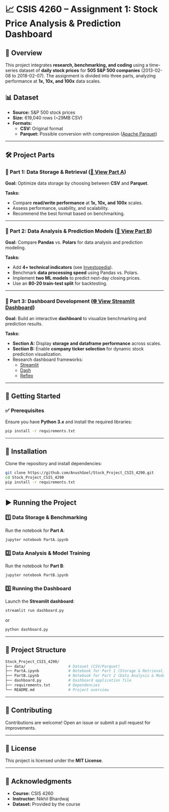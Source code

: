 # 📈 CSIS 4260 – Assignment 1: Stock Price Analysis & Prediction Dashboard

## 📌 Overview

This project integrates **research, benchmarking, and coding** using a time-series dataset of **daily stock prices** for **505 S&P 500 companies** (2013-02-08 to 2018-02-07). The assignment is divided into three parts, analyzing performance at **1x, 10x, and 100x** data scales.

## 📊 Dataset

- **Source:** S&P 500 stock prices  
- **Size:** 619,040 rows (~29MB CSV)  
- **Formats:**  
  - **CSV:** Original format  
  - **Parquet:** Possible conversion with compression ([Apache Parquet](https://arrow.apache.org/docs/python/parquet.html))

---

## 🛠️ Project Parts

### 🔹 Part 1: Data Storage & Retrieval ([📂 View Part A](https://github.com/AnushGoel/Stock_Project_CSIS_4290/blob/main/PartA.ipynb))

**Goal:** Optimize data storage by choosing between **CSV** and **Parquet**.

**Tasks:**
- Compare **read/write performance** at **1x, 10x, and 100x** scales.
- Assess performance, usability, and scalability.
- Recommend the best format based on benchmarking.

---

### 🔹 Part 2: Data Analysis & Prediction Models ([📂 View Part B](https://github.com/AnushGoel/Stock_Project_CSIS_4260/blob/main/PartB.ipynb))

**Goal:** Compare **Pandas** vs. **Polars** for data analysis and prediction modeling.

**Tasks:**
- Add **4+ technical indicators** (see [Investopedia](https://www.investopedia.com/terms/t/technicalindicator.asp)).
- Benchmark **data processing speed** using Pandas vs. Polars.
- Implement **two ML models** to predict next-day closing prices.
- Use an **80-20 train-test split** for backtesting.

---

### 🔹 Part 3: Dashboard Development ([🌐 View Streamlit Dashboard](https://mainpy-9fhvfvvqepopz9oz9jebvm.streamlit.app/#9ed967a8))

**Goal:** Build an interactive **dashboard** to visualize benchmarking and prediction results.

**Tasks:**
- **Section A:** Display **storage and dataframe performance** across scales.
- **Section B:** Enable **company ticker selection** for dynamic stock prediction visualization.
- Research dashboard frameworks:  
  - [Streamlit](https://streamlit.io/)  
  - [Dash](https://plotly.com/dash/)  
  - [Reflex](https://reflex.dev/)  

---

## 🚀 Getting Started

### ✅ Prerequisites

Ensure you have **Python 3.x** and install the required libraries:

```bash
pip install -r requirements.txt
```

---

## 📂 Installation

Clone the repository and install dependencies:

```bash
git clone https://github.com/AnushGoel/Stock_Project_CSIS_4290.git
cd Stock_Project_CSIS_4290
pip install -r requirements.txt
```

---

## ▶️ Running the Project

### **1️⃣ Data Storage & Benchmarking**
Run the notebook for **Part A**:
```bash
jupyter notebook PartA.ipynb
```

### **2️⃣ Data Analysis & Model Training**
Run the notebook for **Part B**:
```bash
jupyter notebook PartB.ipynb
```

### **3️⃣ Running the Dashboard**
Launch the **Streamlit dashboard**:
```bash
streamlit run dashboard.py
```
or
```bash
python dashboard.py
```

---

## 📁 Project Structure

```bash
Stock_Project_CSIS_4290/
├── data/                   # Dataset (CSV/Parquet)
├── PartA.ipynb             # Notebook for Part 1 (Storage & Retrieval)
├── PartB.ipynb             # Notebook for Part 2 (Data Analysis & Modeling)
├── dashboard.py            # Dashboard application file
├── requirements.txt        # Dependencies
└── README.md               # Project overview
```

---

## 🤝 Contributing

Contributions are welcome! Open an issue or submit a pull request for improvements.

---

## 📜 License

This project is licensed under the **MIT License**.

---

## 📢 Acknowledgments

- **Course:** CSIS 4260  
- **Instructor:** Nikhil Bhardwaj 
- **Dataset:** Provided by the course  
